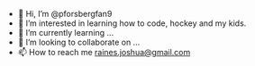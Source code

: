 - 👋 Hi, I’m @pforsbergfan9
- 👀 I’m interested in learning how to code, hockey and my kids.
- 🌱 I’m currently learning ...
- 💞️ I’m looking to collaborate on ...
- 📫 How to reach me raines.joshua@gmail.com

<!---
pforsbergfan9/pforsbergfan9 is a ✨ special ✨ repository because its `README.md` (this file) appears on your GitHub profile.
You can click the Preview link to take a look at your changes.
--->
